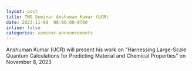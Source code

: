 ```yaml
---
layout: post
title: TMG Seminar Anshuman Kumar (UCR)
date: 2023-11-08  08:00:00-0700
inline: false
categories: seminar-announcements
---
```


Anshuman Kumar (UCR)  will present his work on "Harnessing Large-Scale Quantum Calculations for Predicting Material and Chemical Properties" on November 8, 2023

